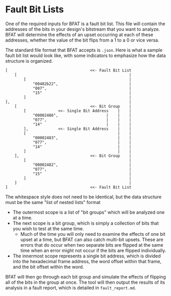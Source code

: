 # Fault Bit Lists

One of the required inputs for BFAT is a fault bit list. This file will contain the addresses of the bits in your design's bitstream that you want to analyze. BFAT will determine the effects of an upset occurring at each of these addresses, whether the value of the bit flips from a 1 to a 0 or vice versa.

The standard file format that BFAT accepts is `.json`. Here is what a sample fault bit list would look like, with some indicators to emphasize how the data structure is organized.

```
[                                    <<- Fault Bit List
    [                                                 |
        [                                             |
            "00402b22",                               |
            "007",                                    |
            "15"                                      |
        ]                                             |
],                                                    |
    [                                <<- Bit Group    |
        [              <<- Single Bit Address    |    |
            "00002486",                     |    |    |
            "077",                          |    |    |
            "14"                            |    |    |
        ],             <<- Single Bit Address    |    |
        [                                        |    |
            "00002483",                          |    |
            "077",                               |    |
            "14"                                 |    |
        ]                                        |    |
    ],                               <<- Bit Group    |
        [                                             |
            "00002482",                               |
            "077",                                    |
            "15"                                      |
        ]                                             |
    ]                                                 |
]                                    <<- Fault Bit List
```

The whitespace style does not need to be identical, but the data structure must be the same "list of nested lists" format
- The outermost scope is a list of "bit groups" which will be analyzed one at a time.
- The next scope is a bit group, which is simply a collection of bits that you wish to test at the same time.
    - Much of the time you will only need to examine the effects of one bit upset at a time, but BFAT can also catch multi-bit upsets. These are errors that do occur when two separate bits are flipped at the same time when an error might not occur if the bits are flipped individually.
- The innermost scope represents a single bit address, which is divided into the hexadecimal frame address, the word offset within that frame, and the bit offset within the word.

BFAT will then go through each bit group and simulate the effects of flipping all of the bits in the group at once. The tool will then output the results of its analysis in a fault report, which is detailed in `fault_report.md`.